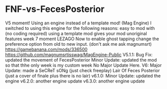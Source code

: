 # FNF-vs-FecesPosterior
V5 moment! Using an engine instead of a template mod! (Mag Engine)
I switched to using this engine for the following reasons:
  easy to mod with (no coding required)
  using a template mod gives your mod unoriginal features
  week 7 moment LEZAGO
Now to enable ghost tapping change the preference option from old to new input. (don't ask me ask magnumsrt)
https://gamebanana.com/mods/336500
https://github.com/magnumsrtisswag/MagEngine-Public
V5.1.1:
  Bug Fix:
    updated the movement of FecesPosterior
  Minor Update:
    updated the mod so that thhe only week is my custom week
  No Major Update Here.
V6:
  Major Update:
    made a SeCReT sONg (just check freeplay) Lair Of Feces Posterior (just a cover of finale plus there is no lair)
v6.1.0:
  Minor Update:
    updated the engine
v6.2.0:
  another engine update
v6.3.0:
  another engine update
